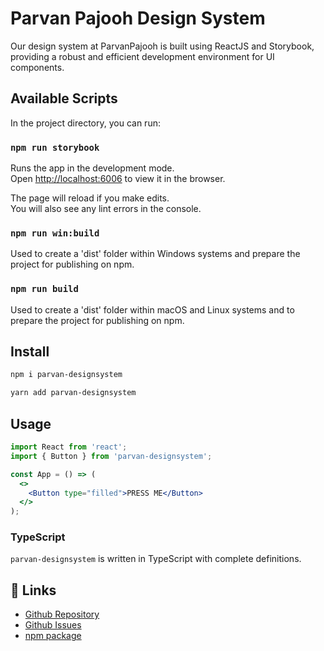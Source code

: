 # Parvan Pajooh Design System

Our design system at ParvanPajooh is built using ReactJS and Storybook, providing a robust and efficient development environment for UI components.

## Available Scripts

In the project directory, you can run:

### `npm run storybook`

Runs the app in the development mode.\
Open [http://localhost:6006](http://localhost:6006) to view it in the browser.

The page will reload if you make edits.\
You will also see any lint errors in the console.

### `npm run win:build`

Used to create a 'dist' folder within Windows systems and prepare the project for publishing on npm.

### `npm run build`

Used to create a 'dist' folder within macOS and Linux systems and to prepare the project for publishing on npm.


## Install

```bash
npm i parvan-designsystem
```

```bash
yarn add parvan-designsystem
```


## Usage

```jsx
import React from 'react';
import { Button } from 'parvan-designsystem';

const App = () => (
  <>
    <Button type="filled">PRESS ME</Button>
  </>
);
```

### TypeScript

`parvan-designsystem` is written in TypeScript with complete definitions.


## 🔗 Links

- [Github Repository](https://github.com/pourya-ataee/parvan-component)
- [Github Issues](https://github.com/pourya-ataee/parvan-component/issues)
- [npm package](https://www.npmjs.com/package/parvan-designsystem)